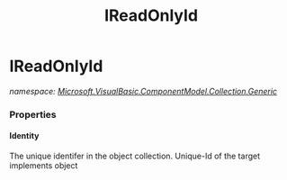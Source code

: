 ﻿---
title: IReadOnlyId
---

# IReadOnlyId
_namespace: [Microsoft.VisualBasic.ComponentModel.Collection.Generic](N-Microsoft.VisualBasic.ComponentModel.Collection.Generic.html)_






### Properties

#### Identity
The unique identifer in the object collection. Unique-Id of the target implements object
